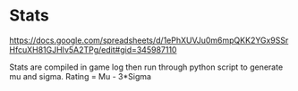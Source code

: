 # Stats 

https://docs.google.com/spreadsheets/d/1ePhXUVJu0m6mpQKK2YGx9SSrHfcuXH81GJHIv5A2TPg/edit#gid=345987110 

Stats are compiled in game log then run through python script to generate mu and sigma. 
Rating = Mu - 3*Sigma 
